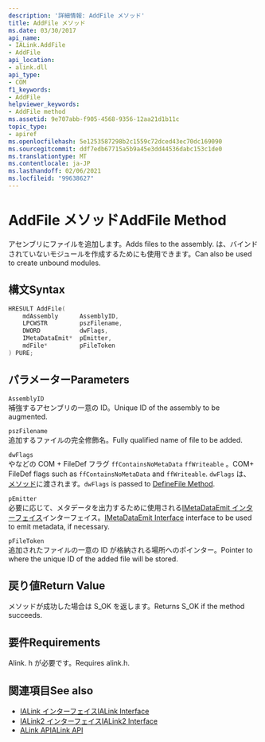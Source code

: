 ```yaml
---
description: '詳細情報: AddFile メソッド'
title: AddFile メソッド
ms.date: 03/30/2017
api_name:
- IALink.AddFile
- AddFile
api_location:
- alink.dll
api_type:
- COM
f1_keywords:
- AddFile
helpviewer_keywords:
- AddFile method
ms.assetid: 9e707abb-f905-4568-9356-12aa21d1b11c
topic_type:
- apiref
ms.openlocfilehash: 5e1253587298b2c1559c72dced43ec70dc169090
ms.sourcegitcommit: ddf7edb67715a5b9a45e3dd44536dabc153c1de0
ms.translationtype: MT
ms.contentlocale: ja-JP
ms.lasthandoff: 02/06/2021
ms.locfileid: "99638627"
---
```

# <a name="addfile-method"></a><span data-ttu-id="6cada-103">AddFile メソッド</span><span class="sxs-lookup"><span data-stu-id="6cada-103">AddFile Method</span></span>

<span data-ttu-id="6cada-104">アセンブリにファイルを追加します。</span><span class="sxs-lookup"><span data-stu-id="6cada-104">Adds files to the assembly.</span></span> <span data-ttu-id="6cada-105">は、バインドされていないモジュールを作成するためにも使用できます。</span><span class="sxs-lookup"><span data-stu-id="6cada-105">Can also be used to create unbound modules.</span></span>  
  
## <a name="syntax"></a><span data-ttu-id="6cada-106">構文</span><span class="sxs-lookup"><span data-stu-id="6cada-106">Syntax</span></span>  
  
```cpp  
HRESULT AddFile(  
    mdAssembly      AssemblyID,  
    LPCWSTR         pszFilename,  
    DWORD           dwFlags,  
    IMetaDataEmit*  pEmitter,  
    mdFile*         pFileToken  
) PURE;  
```  
  
## <a name="parameters"></a><span data-ttu-id="6cada-107">パラメーター</span><span class="sxs-lookup"><span data-stu-id="6cada-107">Parameters</span></span>  

 `AssemblyID`  
 <span data-ttu-id="6cada-108">補強するアセンブリの一意の ID。</span><span class="sxs-lookup"><span data-stu-id="6cada-108">Unique ID of the assembly to be augmented.</span></span>  
  
 `pszFilename`  
 <span data-ttu-id="6cada-109">追加するファイルの完全修飾名。</span><span class="sxs-lookup"><span data-stu-id="6cada-109">Fully qualified name of file to be added.</span></span>  
  
 `dwFlags`  
 <span data-ttu-id="6cada-110">やなどの COM + FileDef フラグ `ffContainsNoMetaData` `ffWriteable` 。</span><span class="sxs-lookup"><span data-stu-id="6cada-110">COM+ FileDef flags such as `ffContainsNoMetaData` and `ffWriteable`.</span></span> <span data-ttu-id="6cada-111">`dwFlags` は、 [メソッド](../metadata/imetadataassemblyemit-definefile-method.md)に渡されます。</span><span class="sxs-lookup"><span data-stu-id="6cada-111">`dwFlags` is passed to [DefineFile Method](../metadata/imetadataassemblyemit-definefile-method.md).</span></span>  
  
 `pEmitter`  
 <span data-ttu-id="6cada-112">必要に応じて、メタデータを出力するために使用される[IMetaDataEmit インターフェイス](../metadata/imetadataemit-interface.md)インターフェイス。</span><span class="sxs-lookup"><span data-stu-id="6cada-112">[IMetaDataEmit Interface](../metadata/imetadataemit-interface.md) interface to be used to emit metadata, if necessary.</span></span>  
  
 `pFileToken`  
 <span data-ttu-id="6cada-113">追加されたファイルの一意の ID が格納される場所へのポインター。</span><span class="sxs-lookup"><span data-stu-id="6cada-113">Pointer to where the unique ID of the added file will be stored.</span></span>  
  
## <a name="return-value"></a><span data-ttu-id="6cada-114">戻り値</span><span class="sxs-lookup"><span data-stu-id="6cada-114">Return Value</span></span>  

 <span data-ttu-id="6cada-115">メソッドが成功した場合は S_OK を返します。</span><span class="sxs-lookup"><span data-stu-id="6cada-115">Returns S_OK if the method succeeds.</span></span>  
  
## <a name="requirements"></a><span data-ttu-id="6cada-116">要件</span><span class="sxs-lookup"><span data-stu-id="6cada-116">Requirements</span></span>  

 <span data-ttu-id="6cada-117">Alink. h が必要です。</span><span class="sxs-lookup"><span data-stu-id="6cada-117">Requires alink.h.</span></span>  
  
## <a name="see-also"></a><span data-ttu-id="6cada-118">関連項目</span><span class="sxs-lookup"><span data-stu-id="6cada-118">See also</span></span>

- [<span data-ttu-id="6cada-119">IALink インターフェイス</span><span class="sxs-lookup"><span data-stu-id="6cada-119">IALink Interface</span></span>](ialink-interface.md)
- [<span data-ttu-id="6cada-120">IALink2 インターフェイス</span><span class="sxs-lookup"><span data-stu-id="6cada-120">IALink2 Interface</span></span>](ialink2-interface.md)
- [<span data-ttu-id="6cada-121">ALink API</span><span class="sxs-lookup"><span data-stu-id="6cada-121">ALink API</span></span>](index.md)
